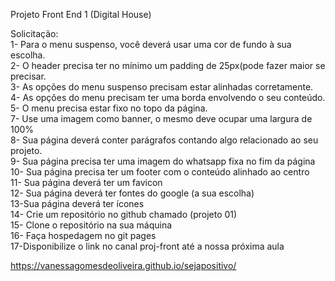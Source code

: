 Projeto Front End 1 (Digital House)

Solicitação:
<br>1-  Para o menu suspenso, você deverá usar uma cor de fundo à sua escolha.
<br>2- O header precisa ter no mínimo um padding de 25px(pode fazer maior se precisar.
<br>3- As opções do menu suspenso precisam estar alinhadas corretamente.
<br>4- As opções do menu precisam ter uma borda envolvendo o seu conteúdo.
<br>5- O menu precisa estar fixo no topo da página.
<br>7- Use uma imagem como banner, o mesmo deve ocupar uma largura de 100%
<br>8- Sua página deverá conter parágrafos contando algo relacionado ao seu projeto.
<br>9- Sua página precisa ter uma imagem do whatsapp fixa no fim da página 
<br>10- Sua página precisa ter um footer com o conteúdo alinhado ao centro
<br>11- Sua página deverá ter um favicon
<br>12- Sua página deverá ter fontes do google (a sua escolha)
<br>13-Sua página deverá ter ícones
<br>14- Crie um repositório no github chamado (projeto 01)
<br>15- Clone o repositório na sua máquina
<br>16- Faça hospedagem no git pages
<br>17-Disponibilize o link no canal proj-front até a nossa próxima aula

https://vanessagomesdeoliveira.github.io/sejapositivo/
